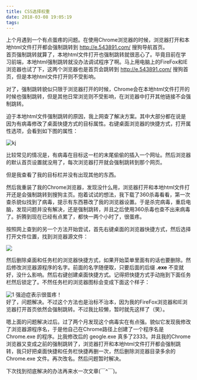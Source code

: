 ```yaml
---
title: CSS选择权重
date: 2018-03-08 19:05:19
tags:
---
```

上个月遇到一个有点蛋疼的问题。在使用Chrome浏览器的时候，浏览器打开和本地html文件打开都会强制跳转到 <http://e.543891.com/> 搜狗导航首页。<br>
首页强制跳转就算了，本地html文件打开也强制跳转就很恶心了。毕竟目前在学习前端，本地html强制跳转就没办法调试程序了啊。马上用电脑上的FireFox和IE浏览器也试了下，这两个浏览器也是首页会跳转到 <http://e.543891.com/> 搜狗首页，但是本地html文件打开则不受影响。

对了，强制跳转貌似只限于浏览器打开的时候，Chrome会在本地html文件打开的时候也强制跳转，但是其他日常浏览则不受影响，在浏览器中打开其他链接不会强制跳转。

迫于本地html文件强制跳转的原因，我上网查了解决方案。其中大部分都在说是因为有病毒修改了桌面快捷方式的目标属性。右键桌面浏览器的快捷方式，打开属性选项，会看到如下图的属性：

![kj](kj.png)

比较常见的情况是，有病毒在目标这一栏的末尾偷偷的插入一个网址。然后浏览器的默认首页设置就没用了，每次浏览器打开就会强制跳转到那个网页。<br>

但是我查看了我的目标栏并没有出现其他的东西。<br>

然后我重装了我的Chrome浏览器，发现没什么用，浏览器打开和本地html文件打开还是会强制跳转到搜狗主页。抱着试试的想法，我下载了360杀毒看看，第一次查杀貌似找到了病毒，提示有东西篡改了我的浏览器设置。于是杀完病毒，重启电脑，发现问题并没有解决，还是强制跳转，并且之后使用360杀毒也查不出来病毒了。折腾到现在已经有点累了，都快一两个小时了，很蛋疼。<br>

按照网上查到的另一个方法开始尝试，首先右键桌面的浏览器快捷方式，然后选择打开文件位置，找到浏览器源文件：

![](.png)

然后删除桌面和任务栏的浏览器快捷方式，如果开始菜单里面有的话也要删除。然后修改浏览器源程序的名字。前面的名字随便取，只要后面的后缀 **.exe** 不变就好，没什么影响。然后右键创建桌面快捷方式。记得把快捷方式手动拖到下面任务栏然后锁定了。不然任务栏的浏览器图标会变成下面这个样子：

![1](1.png) 强迫症表示很蛋疼！<br>
好了，问题解决。不过这个方法也是治标不治本，因为我的FireFox浏览器和IE浏览器打开首页依然会强制跳转。不过我比较懒，暂时就先这样了（笑）。<br>

嗯上面的问题解决过后。过了两个月发现这个病毒实在有点强。貌似它发现我修改了浏览器源程序名，于是他自己在Chrome路径上创建了一个程序名是 Chrome.exe 的程序。比我修改后的 geogle.exe 真多了2333。并且我的Chrome浏览器又变成之前的强制跳转了，浏览器打开和本地html文件打开都会强制跳转，我只好把桌面快捷和任务栏快捷再删一次，然后删除浏览器目录多余的 Chrome.exe 文件。再次改名。然后问题暂时解决。

下次找到彻底解决的办法再来水一次文章(￣^￣)。
